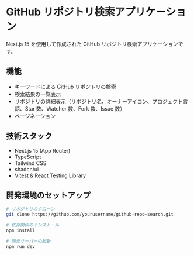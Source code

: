 # GitHub リポジトリ検索アプリケーション

Next.js 15 を使用して作成された GitHub リポジトリ検索アプリケーションです。

## 機能

- キーワードによる GitHub リポジトリの検索
- 検索結果の一覧表示
- リポジトリの詳細表示（リポジトリ名、オーナーアイコン、プロジェクト言語、Star 数、Watcher 数、Fork 数、Issue 数）
- ページネーション

## 技術スタック

- Next.js 15 (App Router)
- TypeScript
- Tailwind CSS
- shadcn/ui
- Vitest & React Testing Library

## 開発環境のセットアップ

```bash
# リポジトリのクローン
git clone https://github.com/yourusername/github-repo-search.git

# 依存関係のインストール
npm install

# 開発サーバーの起動
npm run dev

```

